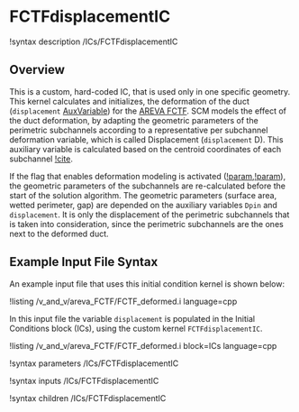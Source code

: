 # FCTFdisplacementIC

!syntax description /ICs/FCTFdisplacementIC

## Overview

<!-- -->

This is a custom, hard-coded IC, that is used only in one specific geometry. This kernel calculates and initializes, the deformation of the duct (`displacement` [AuxVariable](https://mooseframework.inl.gov/syntax/AuxVariables/index.html)) for the [AREVA FCTF](https://www.osti.gov/servlets/purl/1346027/).
SCM models the effect of the duct deformation, by adapting the geometric parameters of the perimetric subchannels according to a representative per subchannel deformation variable,
which is called Displacement (`displacement` D). This auxiliary variable is calculated based on the centroid coordinates of each subchannel [!cite](kyriakopoulos2024validation).

If the flag that enables deformation modeling is activated ([!param](/Problem/QuadSubChannel1PhaseProblem/deformation),[!param](/Problem/TriSubChannel1PhaseProblem/deformation)), the geometric parameters of the subchannels are re-calculated before the start of the solution algorithm.
The geometric parameters (surface area, wetted perimeter, gap) are depended on the auxiliary variables `Dpin` and `displacement`. It is only the displacement of the perimetric
subchannels that is taken into consideration, since the perimetric subchannels are the ones next to the deformed duct.

## Example Input File Syntax

An example input file that uses this initial condition kernel is shown below:

!listing /v_and_v/areva_FCTF/FCTF_deformed.i language=cpp

In this input file the variable `displacement` is populated in the Initial Conditions block (ICs), using the custom kernel `FCTFdisplacementIC`.

!listing /v_and_v/areva_FCTF/FCTF_deformed.i block=ICs language=cpp

!syntax parameters /ICs/FCTFdisplacementIC

!syntax inputs /ICs/FCTFdisplacementIC

!syntax children /ICs/FCTFdisplacementIC
